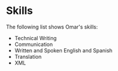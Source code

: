 # Skills

The following list shows Omar's skills:

- Technical Writing
- Communication
- Written and Spoken English and Spanish
- Translation
- XML
